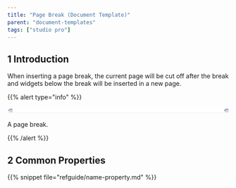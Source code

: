 ```yaml
---
title: "Page Break (Document Template)"
parent: "document-templates"
tags: ["studio pro"]
---
```


## 1 Introduction

When inserting a page break, the current page will be cut off after the break and widgets below the break will be inserted in a new page.

{{% alert type="info" %}}

![](attachments/819203/918135.png)

A page break.

{{% /alert %}}

## 2 Common Properties

{{% snippet file="refguide/name-property.md" %}}

